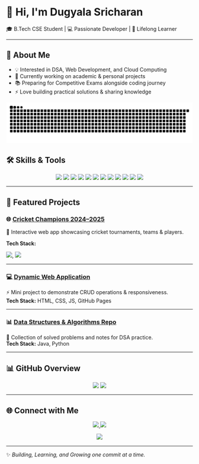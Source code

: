 
# 👋 Hi, I'm Dugyala Sricharan  

🎓 B.Tech CSE Student | 💻 Passionate Developer | 🌱 Lifelong Learner  

---

## 🚀 About Me  
- 💡 Interested in DSA, Web Development, and Cloud Computing  
- 🔭 Currently working on academic & personal projects  
- 📚 Preparing for Competitive Exams alongside coding journey  
- ⚡ Love building practical solutions & sharing knowledge  

<picture>
  <source media="(prefers-color-scheme: dark)" srcset="https://raw.githubusercontent.com/sricharandugyala/Sricharan27/refs/heads/output/github-snake-dark.svg" />
  <source media="(prefers-color-scheme: light)" srcset="https://raw.githubusercontent.com/sricharandugyala/Sricharan27/refs/heads/output/github-snake.svg" />
  <img alt="github-snake" src="https://raw.githubusercontent.com/sricharandugyala/Sricharan27/refs/heads/output/github-snake.svg" />
</picture>


## 🛠️ Skills & Tools  
 
<p align="center">
  <img src="https://img.shields.io/badge/javascript-%23323330.svg?style=for-the-badge&logo=javascript&logoColor=%23F7DF1E"/>
  <img src="https://img.shields.io/badge/mysql-4479A1.svg?style=for-the-badge&logo=mysql&logoColor=white"/>
  <img src="https://img.shields.io/badge/sqlite-%2307405e.svg?style=for-the-badge&logo=sqlite&logoColor=white"/>
  <img src="https://img.shields.io/badge/html5-%23E34F26.svg?style=for-the-badge&logo=html5&logoColor=white"/>
  <img src="https://img.shields.io/badge/css3-%231572B6.svg?style=for-the-badge&logo=css3&logoColor=white"/>
  <img src="https://img.shields.io/badge/bootstrap-%238511FA.svg?style=for-the-badge&logo=bootstrap&logoColor=white"/>
  <img src="https://img.shields.io/badge/Linux-FCC624?style=for-the-badge&logo=linux&logoColor=black"/>
  <img src="https://img.shields.io/badge/github-%23121011.svg?style=for-the-badge&logo=github&logoColor=white"/>
  <img src="https://img.shields.io/badge/git-%23F05033.svg?style=for-the-badge&logo=git&logoColor=white"/>
  <img src="https://img.shields.io/badge/python-3670A0?style=for-the-badge&logo=python&logoColor=ffdd54"/>
  <img src="https://img.shields.io/badge/Postman-FF6C37?style=for-the-badge&logo=postman&logoColor=white" />
  <img src="https://img.shields.io/badge/ES6-F7DF1E?style=for-the-badge&logo=javascript&logoColor=black" />
</p>

---

## 📂 Featured Projects  

### 🌐 [Cricket Champions 2024–2025](https://charan27.ccbp.tech/)  
🏏 Interactive web app showcasing cricket tournaments, teams & players.  

**Tech Stack:** 

<img src="https://img.shields.io/badge/html5-%23E34F26.svg?style=for-the-badge&logo=html5&logoColor=white"/>,
 <img src="https://img.shields.io/badge/css3-%231572B6.svg?style=for-the-badge&logo=css3&logoColor=white"/>

---

### 💻 [Dynamic Web Application](#)  
⚡ Mini project to demonstrate CRUD operations & responsiveness.  
**Tech Stack:** HTML, CSS, JS, GitHub Pages  

---

### 📊 [Data Structures & Algorithms Repo](#)  
🧠 Collection of solved problems and notes for DSA practice.  
**Tech Stack:** Java, Python  

---

## 📊 GitHub Overview  
<p align="center">
  <img src="https://github-readme-stats.vercel.app/api?username=sricharan27&show_icons=true&theme=radical" height="150"/>
  <img src="https://github-readme-stats.vercel.app/api/top-langs/?username=sricharan27&layout=compact&theme=radical" height="150"/>
</p>

---

## 🌐 Connect with Me  
<p align="center">
  <a href="https://www.linkedin.com/in/sricharandugyala">
    <img src="https://img.shields.io/badge/LinkedIn-%230077B5.svg?&style=for-the-badge&logo=linkedin&logoColor=white"/>
  </a>
  <a href="mailto:sricharandugyala27@gmail.com">
    <img src="https://img.shields.io/badge/Email-D14836?style=for-the-badge&logo=gmail&logoColor=white"/>
  </a>
</p>
<p align="center">
  <img src="https://media1.tenor.com/m/wF5RiCnfj34AAAAd/work-computer.gif" width="300px" />
</p>

---


✨ _Building, Learning, and Growing one commit at a time._


